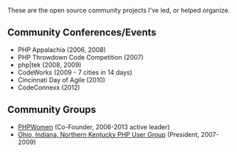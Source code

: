 These are the open source community projects I've led, or helped organize.

## Community Conferences/Events

 - PHP Appalachia (2006, 2008)
 - PHP Throwdown Code Competition (2007)
 - php|tek (2008, 2009)
 - CodeWorks (2009 - 7 cities in 14 days)
 - Cincinnati Day of Agile (2010)
 - CodeConnexx (2012)
 
 ## Community Groups
 
  - [PHPWomen](phpwomen.org) (Co-Founder, 2006-2013 active leader)
  - [Ohio, Indiana, Northern Kentucky PHP User Group](http://oink-pug.org) (President, 2007-2009)
 

